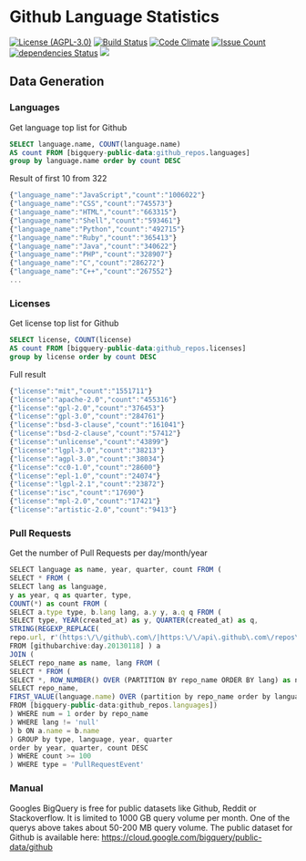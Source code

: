 # Github Language Statistics
[![License (AGPL-3.0)](https://img.shields.io/badge/license-AGPL--3.0-brightgreen.svg)](https://www.gnu.org/licenses/agpl-3.0.en.html)
[![Build Status](https://travis-ci.org/madnight/githut.svg?branch=master)](https://travis-ci.org/madnight/githut)
[![Code Climate](https://codeclimate.com/github/madnight/githut/badges/gpa.svg)](https://codeclimate.com/github/madnight/githut)
[![Issue Count](https://codeclimate.com/github/madnight/githut/badges/issue_count.svg)](https://codeclimate.com/github/madnight/githut)
[![dependencies Status](https://david-dm.org/madnight/githut/status.svg)](https://david-dm.org/madnight/githut)
![](https://i.imgur.com/8z1p9io.png)

## Data Generation
### Languages
Get language top list for Github
```SQL
SELECT language.name, COUNT(language.name)
AS count FROM [bigquery-public-data:github_repos.languages]
group by language.name order by count DESC
```

Result of first 10 from 322
```Javascript
{"language_name":"JavaScript","count":"1006022"}
{"language_name":"CSS","count":"745573"}
{"language_name":"HTML","count":"663315"}
{"language_name":"Shell","count":"593461"}
{"language_name":"Python","count":"492715"}
{"language_name":"Ruby","count":"365413"}
{"language_name":"Java","count":"340622"}
{"language_name":"PHP","count":"328907"}
{"language_name":"C","count":"286272"}
{"language_name":"C++","count":"267552"}
...
```
### Licenses
Get license top list for Github
```SQL
SELECT license, COUNT(license)
AS count FROM [bigquery-public-data:github_repos.licenses]
group by license order by count DESC
```

Full result
```Javascript
{"license":"mit","count":"1551711"}
{"license":"apache-2.0","count":"455316"}
{"license":"gpl-2.0","count":"376453"}
{"license":"gpl-3.0","count":"284761"}
{"license":"bsd-3-clause","count":"161041"}
{"license":"bsd-2-clause","count":"57412"}
{"license":"unlicense","count":"43899"}
{"license":"lgpl-3.0","count":"38213"}
{"license":"agpl-3.0","count":"38034"}
{"license":"cc0-1.0","count":"28600"}
{"license":"epl-1.0","count":"24074"}
{"license":"lgpl-2.1","count":"23872"}
{"license":"isc","count":"17690"}
{"license":"mpl-2.0","count":"17421"}
{"license":"artistic-2.0","count":"9413"}
```

### Pull Requests
Get the number of Pull Requests per day/month/year
```Javascript
SELECT language as name, year, quarter, count FROM (
SELECT * FROM (
SELECT lang as language,
y as year, q as quarter, type,
COUNT(*) as count FROM (
SELECT a.type type, b.lang lang, a.y y, a.q q FROM (
SELECT type, YEAR(created_at) as y, QUARTER(created_at) as q,
STRING(REGEXP_REPLACE(
repo.url, r'(https:\/\/github\.com\/|https:\/\/api\.github\.com\/repos\/)', '')) as name 
FROM [githubarchive:day.20130118] ) a
JOIN (
SELECT repo_name as name, lang FROM (
SELECT * FROM (
SELECT *, ROW_NUMBER() OVER (PARTITION BY repo_name ORDER BY lang) as num FROM (
SELECT repo_name, 
FIRST_VALUE(language.name) OVER (partition by repo_name order by language.bytes DESC) AS lang,
FROM [bigquery-public-data:github_repos.languages])
) WHERE num = 1 order by repo_name
) WHERE lang != 'null'
) b ON a.name = b.name
) GROUP by type, language, year, quarter
order by year, quarter, count DESC
) WHERE count >= 100
) WHERE type = 'PullRequestEvent'
```

### Manual  
Googles BigQuery is free for public datasets like Github, Reddit or Stackoverflow. It is limited to 1000 GB query volume per month. One of the querys above takes about 50-200 MB query volume. The public dataset for Github is available here: https://cloud.google.com/bigquery/public-data/github
